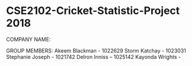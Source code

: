 # CSE2102-Cricket-Statistic-Project 2018



COMPANY NAME:

GROUP MEMBERS:
Akeem Blackman - 1022629
Storm Katchay - 1023031
Stephanie Joseph - 1021742
Delron Inniss – 1025142
Kayonda Wrights - 
